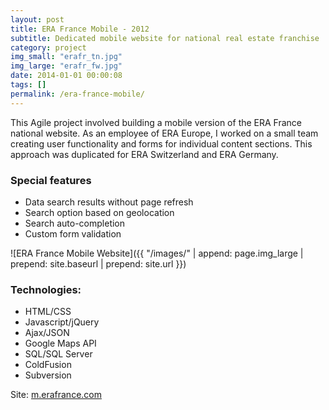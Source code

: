 ```yaml
---
layout: post
title: ERA France Mobile - 2012
subtitle: Dedicated mobile website for national real estate franchise
category: project
img_small: "erafr_tn.jpg"
img_large: "erafr_fw.jpg"
date: 2014-01-01 00:00:08
tags: []
permalink: /era-france-mobile/
---
```

This Agile project involved building a mobile version of the ERA France national website. As an employee of ERA Europe, I worked on a small team creating user functionality and forms for individual content sections. This approach was duplicated for ERA Switzerland and ERA Germany.

### Special features
* Data search results without page refresh
* Search option based on geolocation
* Search auto-completion
* Custom form validation

![ERA France Mobile Website]({{ "/images/" | append: page.img_large | prepend: site.baseurl | prepend: site.url  }})

### Technologies:
* HTML/CSS
* Javascript/jQuery
* Ajax/JSON
* Google Maps API
* SQL/SQL Server  
* ColdFusion
* Subversion

Site: [m.erafrance.com](http://m.erafrance.com)
